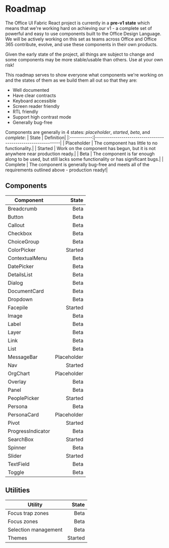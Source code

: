 # Roadmap

The Office UI Fabric React project is currently in a **pre-v1 state** which means that we're working hard on achieving our v1 - a complete set of powerful and easy to use components built to the Office Design Language. We will be actively working on this set as teams across Office and Office 365 contribute, evolve, and use these components in their own products.

Given the early state of the project, all things are subject to change and some components may be more stable/usable than others. Use at your own risk!

This roadmap serves to show everyone what components we're working on and the states of them as we build them all out so that they are:
- Well documented
- Have clear contracts
- Keyboard accessible
- Screen reader friendly
- RTL friendly
- Support high contrast mode
- Generally bug-free

Components are generally in 4 states: *placeholder*, *started*, *beta*, and *complete*:
| State | Definition|
|:-----------:|-------------------------------------------------------------|
| Placeholder | The component has little to no functionality.|
| Started     | Work on the component has begun, but it is not anywhere near production ready.|
| Beta        | The component is far enough along to be used, but still lacks some functionality or has significant bugs.|
| Complete    | The component is generally bug-free and meets all of the requirements outlined above - production ready!|


## Components

| Component         |       State |
|-------------------|------------:|
| Breadcrumb        |        Beta |
| Button            |        Beta |
| Callout           |        Beta |
| Checkbox          |        Beta |
| ChoiceGroup       |        Beta |
| ColorPicker       |      Started|
| ContextualMenu    |        Beta |
| DatePicker        |        Beta |
| DetailsList       |        Beta |
| Dialog            |        Beta |
| DocumentCard      |        Beta |
| Dropdown          |        Beta |
| Facepile          |     Started |
| Image             |        Beta |
| Label             |        Beta |
| Layer             |        Beta |
| Link              |        Beta |
| List              |        Beta |
| MessageBar        | Placeholder |
| Nav               |     Started |
| OrgChart          | Placeholder |
| Overlay           |        Beta |
| Panel             |        Beta |
| PeoplePicker      |     Started |
| Persona           |        Beta |
| PersonaCard       | Placeholder |
| Pivot             |     Started |
| ProgressIndicator |        Beta |
| SearchBox         |     Started |
| Spinner           |        Beta |
| Slider            |     Started |
| TextField         |        Beta |
| Toggle            |        Beta |


## Utilities

| Utility              |   State |
|----------------------|--------:|
| Focus trap zones     |    Beta |
| Focus zones          |    Beta |
| Selection management |    Beta |
| Themes               | Started |